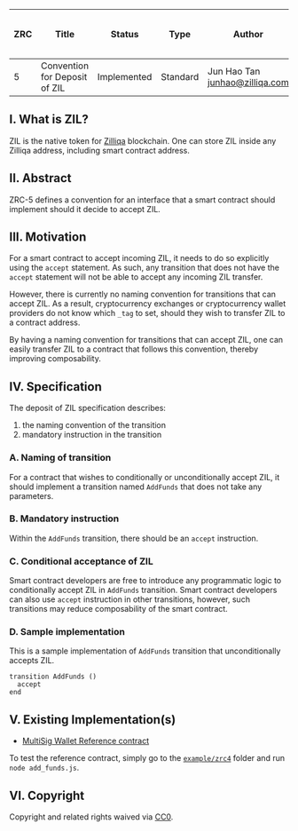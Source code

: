 | ZRC | Title                         | Status      | Type     | Author                           | Created (yyyy-mm-dd) | Updated (yyyy-mm-dd) |
| --- | ----------------------------- | ----------- | -------- | -------------------------------- | -------------------- | -------------------- |
| 5   | Convention for Deposit of ZIL | Implemented | Standard | Jun Hao Tan <junhao@zilliqa.com> | 2020-06-25           | 2021-11-12           |

## I. What is ZIL?

ZIL is the native token for [Zilliqa](https://www.zilliqa.com/) blockchain. One can store ZIL inside any Zilliqa address, including smart contract address.

## II. Abstract

ZRC-5 defines a convention for an interface that a smart contract should implement should it decide to accept ZIL.

## III. Motivation

For a smart contract to accept incoming ZIL, it needs to do so explicitly using the `accept` statement. As such, any transition that does not have the `accept` statement will not be able to accept any incoming ZIL transfer.

However, there is currently no naming convention for transitions that can accept ZIL. As a result, cryptocurrency exchanges or cryptocurrency wallet providers do not know which `_tag` to set, should they wish to transfer ZIL to a contract address.

By having a naming convention for transitions that can accept ZIL, one can easily transfer ZIL to a contract that follows this convention, thereby improving composability.

## IV. Specification

The deposit of ZIL specification describes:

1. the naming convention of the transition
2. mandatory instruction in the transition

### A. Naming of transition

For a contract that wishes to conditionally or unconditionally accept ZIL, it should implement a transition named `AddFunds` that does not take any parameters.

### B. Mandatory instruction

Within the `AddFunds` transition, there should be an `accept` instruction.

### C. Conditional acceptance of ZIL

Smart contract developers are free to introduce any programmatic logic to conditionally accept ZIL in `AddFunds` transition. Smart contract developers can also use `accept` instruction in other transitions, however, such transitions may reduce composability of the smart contract.

### D. Sample implementation

This is a sample implementation of `AddFunds` transition that unconditionally accepts ZIL.

```
transition AddFunds ()
  accept
end
```

## V. Existing Implementation(s)

- [MultiSig Wallet Reference contract](../reference-contracts/multisig_wallet.scilla#L406)

To test the reference contract, simply go to the [`example/zrc4`](../example/zrc4) folder and run `node add_funds.js`.

## VI. Copyright

Copyright and related rights waived via [CC0](https://creativecommons.org/publicdomain/zero/1.0/).
